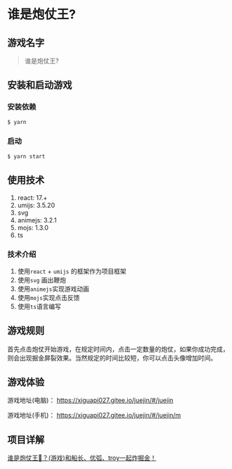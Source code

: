 # 谁是炮仗王?
## 游戏名字
> 谁是炮仗王?


## 安装和启动游戏

### 安装依赖

```bash
$ yarn
```

### 启动

```bash
$ yarn start
```

## 使用技术
1. react: 17.+
2. umijs: 3.5.20
3. svg
4. animejs: 3.2.1
5. mojs: 1.3.0
6. ts

### 技术介绍
1. 使用`react` + `umijs` 的框架作为项目框架
2. 使用`svg` 画出鞭炮
3. 使用`animejs`实现游戏动画
4. 使用`mojs`实现点击反馈
5. 使用`ts`语言编写

## 游戏规则
首先点击炮仗开始游戏，在规定时间内，点击一定数量的炮仗，如果你成功完成，则会出现掘金屏裂效果。当然规定的时间比较短，你可以点击头像增加时间。

## 游戏体验
游戏地址(电脑)： https://xiguapi027.gitee.io/juejin/#/juejin

游戏地址(手机)： https://xiguapi027.gitee.io/juejin/#/juejin/m
## 项目详解

[谁是炮仗王🧨？(游戏)和船长、优弧、troy一起炸掘金！](https://juejin.cn/post/7079961608885272612)
